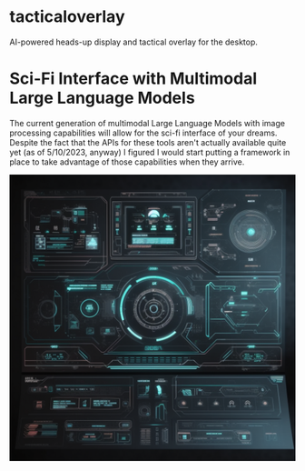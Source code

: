 # tacticaloverlay
 AI-powered heads-up display and tactical overlay for the desktop.

# Sci-Fi Interface with Multimodal Large Language Models

The current generation of multimodal Large Language Models with image processing capabilities will allow for the sci-fi interface of your dreams. Despite the fact that the APIs for these tools aren't actually available quite yet (as of 5/10/2023, anyway) I figured I would start putting a framework in place to take advantage of those capabilities when they arrive.

![Tactical Overlay Image](thumbnail.png)
